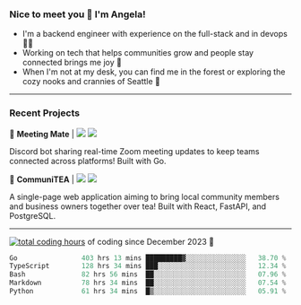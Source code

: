 ### Nice to meet you 👋 I'm Angela!

- I'm a backend engineer with experience on the full-stack and in devops 👩‍💻
- Working on tech that helps communities grow and people stay connected brings me joy 🤝
- When I'm not at my desk, you can find me in the forest or exploring the cozy nooks and crannies of Seattle 🧋

---

### Recent Projects

👾 **Meeting Mate** | [![](https://img.shields.io/badge/Code-violet.svg?style=flat-square)](https://github.com/angelajfisher/meeting-mate) [![](https://img.shields.io/badge/Site-violet.svg?style=flat-square)](https://angelajfisher.com/projects/meeting-mate)

Discord bot sharing real-time Zoom meeting updates to keep teams connected across platforms! Built with Go.

🍵 **CommuniTEA** | [![](https://img.shields.io/badge/Code-green.svg?style=flat-square)](https://gitlab.com/angelajfisher/communiTEA) [![](https://img.shields.io/badge/Demo-green.svg?style=flat-square)](https://angelajfisher.gitlab.io/communiTEA/)

A single-page web application aiming to bring local community members and business owners together over tea!  Built with React, FastAPI, and PostgreSQL.

---

<a href="https://wakatime.com/@018c1e94-8745-411f-aea1-f33be044d952"><img src="https://wakatime.com/badge/user/018c1e94-8745-411f-aea1-f33be044d952.svg?style=flat-square" alt="total coding hours" /></a> of coding since December 2023 🌊<br>
<!--START_SECTION:waka-->

```go
Go                403 hrs 13 mins █████████▓░░░░░░░░░░░░░░░   38.70 %
TypeScript        128 hrs 34 mins ███░░░░░░░░░░░░░░░░░░░░░░   12.34 %
Bash              82 hrs 56 mins  ██░░░░░░░░░░░░░░░░░░░░░░░   07.96 %
Markdown          78 hrs 34 mins  ██░░░░░░░░░░░░░░░░░░░░░░░   07.54 %
Python            61 hrs 34 mins  █▒░░░░░░░░░░░░░░░░░░░░░░░   05.91 %
```

<!--END_SECTION:waka--> 
